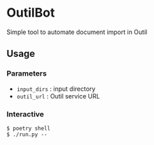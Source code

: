 # OutilBot

Simple tool to automate document import in Outil
## Usage
### Parameters

- `input_dirs` : input directory
- `outil_url` : Outil service URL

### Interactive

```
$ poetry shell
$ ./run.py --
